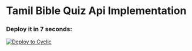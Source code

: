 # Tamil Bible Quiz Api Implementation


### Deploy it in 7 seconds: 

[![Deploy to Cyclic](https://deploy.cyclic.app/button.svg)](https://deploy.cyclic.app/)

